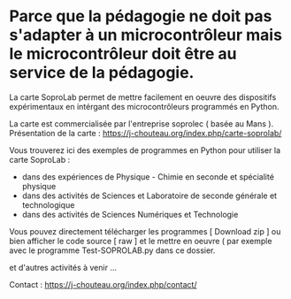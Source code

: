 # Parce que la pédagogie ne doit pas s'adapter à un microcontrôleur mais le microcontrôleur doit être au service de la pédagogie.

La carte SoproLab permet de mettre facilement en oeuvre des dispositifs expérimentaux en intérgant des microcontrôleurs programmés en Python.

La carte est commercialisée par l'entreprise soprolec ( basée au Mans ).
Présentation de la carte : https://j-chouteau.org/index.php/carte-soprolab/

Vous trouverez ici des exemples de programmes en Python pour utiliser la carte SoproLab :
- dans des expériences de Physique - Chimie en seconde et spécialité physique
- dans des activités de Sciences et Laboratoire de seconde générale et technologique
- dans des activités de Sciences Numériques et Technologie

Vous pouvez directement télécharger les programmes [ Download zip ] ou bien afficher le code source [ raw ] et le mettre en oeuvre ( par exemple avec le programme Test-SOPROLAB.py dans ce dossier.

et d'autres activités à venir ...

Contact : https://j-chouteau.org/index.php/contact/
